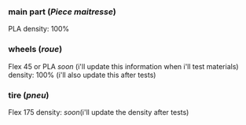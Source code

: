 ### main part (*Piece maitresse*)
PLA
density: 100%
### wheels (*roue*)
Flex 45 or PLA *soon* (i'll update this information when i'll test materials)
density: 100% (i'll also update this after tests)
### tire (*pneu*)
Flex 175
density: *soon*(i'll update the density after tests)
